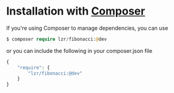 # Installation with [Composer](https://packagist.org/packages/lzr/fibonacci)
If you're using Composer to manage dependencies, you can use
```php
$ composer require lzr/fibonacci:@dev
```
or you can include the following in your composer.json file
```php
{
    "require": {
        "lzr/fibonacci:@dev"
    }
}
```


